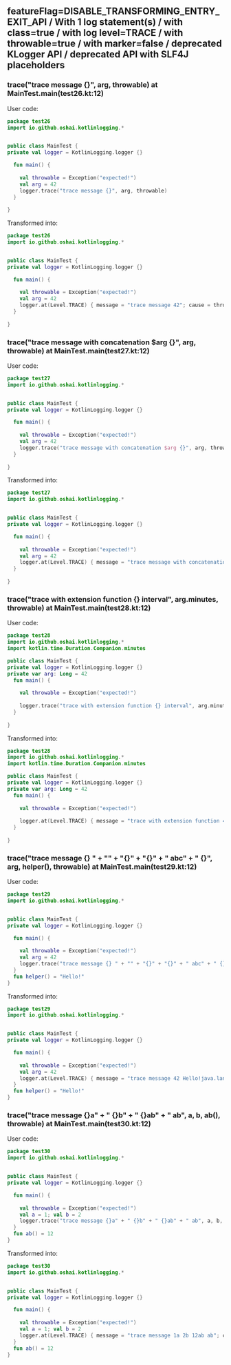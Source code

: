 ## featureFlag=DISABLE_TRANSFORMING_ENTRY_EXIT_API / With 1 log statement(s) / with class=true / with log level=TRACE / with throwable=true / with marker=false / deprecated KLogger API / deprecated API with SLF4J placeholders



###  trace("trace message {}", arg, throwable) at MainTest.main(test26.kt:12)

User code:
```kotlin
package test26
import io.github.oshai.kotlinlogging.*


public class MainTest {
private val logger = KotlinLogging.logger {}

  fun main() {
    
    val throwable = Exception("expected!")
    val arg = 42
    logger.trace("trace message {}", arg, throwable)
  }
  
}


```
  
Transformed into:
```kotlin
package test26
import io.github.oshai.kotlinlogging.*


public class MainTest {
private val logger = KotlinLogging.logger {}

  fun main() {
    
    val throwable = Exception("expected!")
    val arg = 42
    logger.at(Level.TRACE) { message = "trace message 42"; cause = throwable; internalCompilerData = KLoggingEventBuilder.InternalCompilerData(messageTemplate = ""trace message {}"", className = "test26.MainTest", methodName = "main", fileName = "test26.kt", lineNumber = 12)
  }
  
}


```

###  trace("trace message with concatenation $arg {}", arg, throwable) at MainTest.main(test27.kt:12)

User code:
```kotlin
package test27
import io.github.oshai.kotlinlogging.*


public class MainTest {
private val logger = KotlinLogging.logger {}

  fun main() {
    
    val throwable = Exception("expected!")
    val arg = 42
    logger.trace("trace message with concatenation $arg {}", arg, throwable)
  }
  
}


```
  
Transformed into:
```kotlin
package test27
import io.github.oshai.kotlinlogging.*


public class MainTest {
private val logger = KotlinLogging.logger {}

  fun main() {
    
    val throwable = Exception("expected!")
    val arg = 42
    logger.at(Level.TRACE) { message = "trace message with concatenation 42 42"; cause = throwable; internalCompilerData = KLoggingEventBuilder.InternalCompilerData(messageTemplate = ""trace message with concatenation $arg {}"", className = "test27.MainTest", methodName = "main", fileName = "test27.kt", lineNumber = 12)
  }
  
}


```

###  trace("trace with extension function {} interval", arg.minutes, throwable) at MainTest.main(test28.kt:12)

User code:
```kotlin
package test28
import io.github.oshai.kotlinlogging.*
import kotlin.time.Duration.Companion.minutes

public class MainTest {
private val logger = KotlinLogging.logger {}
private var arg: Long = 42
  fun main() {
    
    val throwable = Exception("expected!")
    
    logger.trace("trace with extension function {} interval", arg.minutes, throwable)
  }
  
}


```
  
Transformed into:
```kotlin
package test28
import io.github.oshai.kotlinlogging.*
import kotlin.time.Duration.Companion.minutes

public class MainTest {
private val logger = KotlinLogging.logger {}
private var arg: Long = 42
  fun main() {
    
    val throwable = Exception("expected!")
    
    logger.at(Level.TRACE) { message = "trace with extension function 42m interval"; cause = throwable; internalCompilerData = KLoggingEventBuilder.InternalCompilerData(messageTemplate = ""trace with extension function {} interval"", className = "test28.MainTest", methodName = "main", fileName = "test28.kt", lineNumber = 12)
  }
  
}


```

###  trace("trace message {} " + "" + "{}" + "{}" + " abc" + " {}", arg, helper(), throwable) at MainTest.main(test29.kt:12)

User code:
```kotlin
package test29
import io.github.oshai.kotlinlogging.*


public class MainTest {
private val logger = KotlinLogging.logger {}

  fun main() {
    
    val throwable = Exception("expected!")
    val arg = 42
    logger.trace("trace message {} " + "" + "{}" + "{}" + " abc" + " {}", arg, helper(), throwable)
  }
  fun helper() = "Hello!"
}


```
  
Transformed into:
```kotlin
package test29
import io.github.oshai.kotlinlogging.*


public class MainTest {
private val logger = KotlinLogging.logger {}

  fun main() {
    
    val throwable = Exception("expected!")
    val arg = 42
    logger.at(Level.TRACE) { message = "trace message 42 Hello!java.lang.Exception: expected! abc {}"; internalCompilerData = KLoggingEventBuilder.InternalCompilerData(messageTemplate = ""trace message {} " + "" + "{}" + "{}" + " abc" + " {}"", className = "test29.MainTest", methodName = "main", fileName = "test29.kt", lineNumber = 12)
  }
  fun helper() = "Hello!"
}


```

###  trace("trace message {}a" + " {}b" + " {}ab" + " ab", a, b, ab(), throwable) at MainTest.main(test30.kt:12)

User code:
```kotlin
package test30
import io.github.oshai.kotlinlogging.*


public class MainTest {
private val logger = KotlinLogging.logger {}

  fun main() {
    
    val throwable = Exception("expected!")
    val a = 1; val b = 2
    logger.trace("trace message {}a" + " {}b" + " {}ab" + " ab", a, b, ab(), throwable)
  }
  fun ab() = 12
}


```
  
Transformed into:
```kotlin
package test30
import io.github.oshai.kotlinlogging.*


public class MainTest {
private val logger = KotlinLogging.logger {}

  fun main() {
    
    val throwable = Exception("expected!")
    val a = 1; val b = 2
    logger.at(Level.TRACE) { message = "trace message 1a 2b 12ab ab"; cause = throwable; internalCompilerData = KLoggingEventBuilder.InternalCompilerData(messageTemplate = ""trace message {}a" + " {}b" + " {}ab" + " ab"", className = "test30.MainTest", methodName = "main", fileName = "test30.kt", lineNumber = 12)
  }
  fun ab() = 12
}


```
